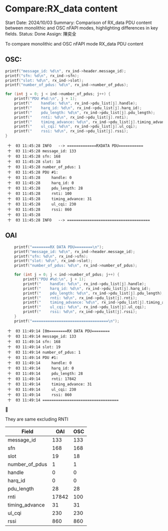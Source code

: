 # Compare:RX_data content

Start Date: 2024/10/03
Summary: Comparison of RX_data PDU content between monolithic and OSC nFAPI modes, highlighting differences in key fields.
Status: Done
Assign: 陳奕全

To compare monolithic and OSC nFAPI mode RX_data PDU content

## OSC:

```c
printf("message_id: %d\n", rx_ind->header.message_id);
printf("sfn: %d\n", rx_ind->sfn);
printf("slot: %d\n", rx_ind->slot);
printf("number_of_pdus: %d\n", rx_ind->number_of_pdus);

for (int j = 0; j < ind->number_of_pdus; j++) {
    printf("PDU #%d:\n", j + 1);
    printf("    handle: %d\n", rx_ind->pdu_list[j].handle);
    printf("    harq_id: %d\n", rx_ind->pdu_list[j].harq_id);
    printf("    pdu_length: %d\n", rx_ind->pdu_list[j].pdu_length);
    printf("    rnti: %d\n", rx_ind->pdu_list[j].rnti);
    printf("    timing_advance: %d\n", rx_ind->pdu_list[j].timing_advance);
    printf("    ul_cqi: %d\n", rx_ind->pdu_list[j].ul_cqi);
    printf("    rssi: %d\n", rx_ind->pdu_list[j].rssi);
}

```

```
 十  03 11:45:28 INFO   --> =============RXDATA PDU===========
 十  03 11:45:28 message_id: 133
 十  03 11:45:28 sfn: 168
 十  03 11:45:28 slot: 18
 十  03 11:45:28 number_of_pdus: 1
 十  03 11:45:28 PDU #1:
 十  03 11:45:28     handle: 0
 十  03 11:45:28     harq_id: 0
 十  03 11:45:28     pdu_length: 28
 十  03 11:45:28     rnti: 100
 十  03 11:45:28     timing_advance: 31
 十  03 11:45:28     ul_cqi: 230
 十  03 11:45:28     rssi: 860
 十  03 11:45:28 
 十  03 11:45:28 INFO   --> =====================================
```

## OAI

```c
    printf("========RX DATA PDU========\n");
    printf("message_id: %d\n", rx_ind->header.message_id);
    printf("sfn: %d\n", rx_ind->sfn);
    printf("slot: %d\n", rx_ind->slot);
    printf("number_of_pdus: %d\n", rx_ind->number_of_pdus);

    for (int j = 0; j < ind->number_of_pdus; j++) {
        printf("PDU #%d:\n", j + 1);
        printf("    handle: %d\n", rx_ind->pdu_list[j].handle);
        printf("    harq_id: %d\n", rx_ind->pdu_list[j].harq_id);
        printf("    pdu_length: %d\n", rx_ind->pdu_list[j].pdu_length);
        printf("    rnti: %d\n", rx_ind->pdu_list[j].rnti);
        printf("    timing_advance: %d\n", rx_ind->pdu_list[j].timing_advance);
        printf("    ul_cqi: %d\n", rx_ind->pdu_list[j].ul_cqi);
        printf("    rssi: %d\n", rx_ind->pdu_list[j].rssi);
    }
    printf("==================================\n");
```

```
 十  03 11:49:14 [0m========RX DATA PDU========
 十  03 11:49:14 message_id: 133
 十  03 11:49:14 sfn: 168
 十  03 11:49:14 slot: 19
 十  03 11:49:14 number_of_pdus: 1
 十  03 11:49:14 PDU #1:
 十  03 11:49:14     handle: 0
 十  03 11:49:14     harq_id: 0
 十  03 11:49:14     pdu_length: 28
 十  03 11:49:14     rnti: 17842
 十  03 11:49:14     timing_advance: 31
 十  03 11:49:14     ul_cqi: 230
 十  03 11:49:14     rssi: 860
 十  03 11:49:14 ==================================
```

<aside>
👀

They are same excluding RNTI

</aside>

| Field | OAI | OSC |
| --- | --- | --- |
| message_id | 133 | 133 |
| sfn | 168 | 168 |
| slot | 19 | 18 |
| number_of_pdus | 1 | 1 |
| handle | 0 | 0 |
| harq_id | 0 | 0 |
| pdu_length | 28 | 28 |
| rnti | 17842 | 100 |
| timing_advance | 31 | 31 |
| ul_cqi | 230 | 230 |
| rssi | 860 | 860 |
